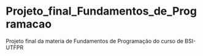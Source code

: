 # Projeto_final_Fundamentos_de_Programacao
 Projeto final da materia de Fundamentos de Programação do curso de BSI-UTFPR
